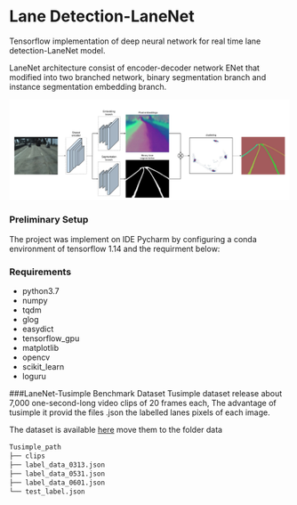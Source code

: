 # Lane Detection-LaneNet
Tensorflow implementation of deep neural network for real time lane detection-LaneNet model.


LaneNet architecture consist of encoder-decoder network ENet that modified into two branched network, binary segmentation branch and instance segmentation embedding branch.

![NetWork_Architecture](./data/source_image/network_architecture.png)


### Preliminary Setup
The project was implement on IDE Pycharm by configuring a conda environment of tensorflow 1.14 and the requirment below:
### Requirements 
- python3.7
- numpy
- tqdm
- glog
- easydict
- tensorflow_gpu
- matplotlib
- opencv
- scikit_learn
- loguru

###LaneNet-Tusimple Benchmark Dataset
Tusimple dataset release about 7,000 one-second-long video clips of 20 frames each, The advantage of tusimple it provid the files .json the labelled lanes pixels of each image.

The dataset is available [here](https://github.com/TuSimple/tusimple-benchmark/issues/3) move them to the folder data
```
Tusimple_path
├── clips
├── label_data_0313.json
├── label_data_0531.json
├── label_data_0601.json
└── test_label.json
```

